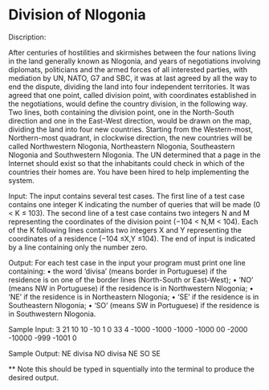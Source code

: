 # Division of Nlogonia

Discription: 

After centuries of hostilities and skirmishes between the four nations living in the land generally known as Nlogonia, and years of negotiations involving diplomats, politicians and the armed forces of all interested parties, with mediation by UN, NATO, G7 and SBC, it was at last agreed by all the way to end the dispute, dividing the land into four independent territories.
It was agreed that one point, called division point, with coordinates established in the negotiations, would define the country division, in the following way. Two lines, both containing the division point, one in the North-South direction and one in the East-West direction, would be drawn on the map, dividing the land into four new countries. Starting from the Western-most, Northern-most quadrant, in clockwise direction, the new countries will be called Northwestern Nlogonia, Northeastern Nlogonia, Southeastern Nlogonia and Southwestern Nlogonia.
The UN determined that a page in the Internet should exist so that the inhabitants could check in which of the countries their homes are. You have been hired to help implementing the system.

Input:
The input contains several test cases. The first line of a test case contains one integer K indicating the number of queries that will be made (0 < K ≤ 103). The second line of a test case contains two integers N and M representing the coordinates of the division point (−104 < N,M < 104). Each of the K following lines contains two integers X and Y representing the coordinates of a residence (−104 ≤X,Y ≤104).
The end of input is indicated by a line containing only the number zero.

Output:
For each test case in the input your program must print one line containing:
• the word ‘divisa’ (means border in Portuguese) if the residence is on one of the border lines (North-South or East-West);
• ‘NO’ (means NW in Portuguese) if the residence is in Northwestern Nlogonia;
• ‘NE’ if the residence is in Northeastern Nlogonia;
• ‘SE’ if the residence is in Southeastern Nlogonia;
• ‘SO’ (means SW in Portuguese) if the residence is in Southwestern Nlogonia.

Sample Input:
3
21
10 10
-10 1
0 33
4
-1000 -1000 -1000 -1000 00
-2000 -10000 -999 -1001
0

Sample Output:
NE
divisa
NO
divisa
NE
SO
SE
 

 ** Note this should be typed in squentially into the terminal to produce the desired output. 